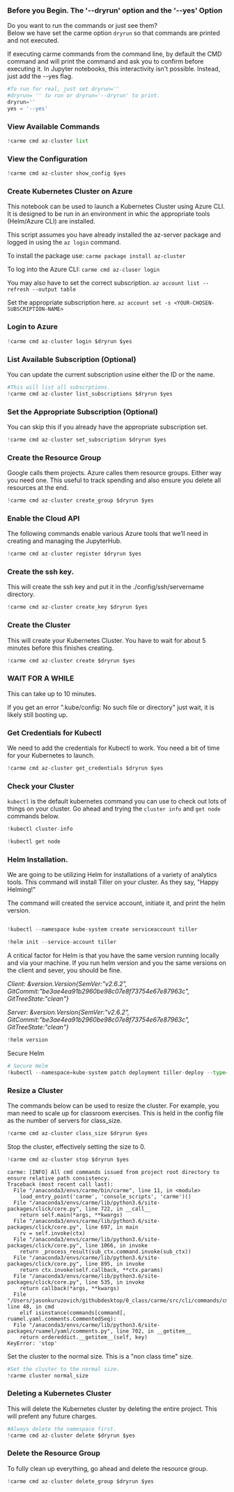
### Before you Begin. The '--dryrun' option and the '--yes' Option 
Do you want to run the commands or just see them?  
Below we have set the carme option `dryrun` so that commands are printed and not executed. 

If executing carme commands from the command line, by default the CMD command and will print the command and ask you to confirm before executing it. In Jupyter notebooks, this interactivity isn't possible. Instead, just add the --yes flag.   


```python
#To run for real, just set dryrun=''
#dryrun= '' to run or dryrun='--dryrun' to print. 
dryrun=''
yes = '--yes'
```

### View Available Commands


```python
!carme cmd az-cluster list

```

### View the Configuration


```python
!carme cmd az-cluster show_config $yes
```

### Create Kubernetes Cluster on Azure

This notebook can be used to launch a Kubernetes Cluster using Azure CLI.  It is designed to be run in an environment in whic the appropriate tools (Helm/Azure CLI) are installed.  

This script assumes you have already installed the az-server package and logged in using the `az login` command.  

To install the package use:
`carme package install az-cluster`

To log into the Azure CLI:
`carme cmd az-cluser login`

You may also have to set the correct subscription. 
`az account list --refresh --output table`

Set the appropriate subscription here. 
`az account set -s <YOUR-CHOSEN-SUBSCRIPTION-NAME>`
   


### Login to Azure


```python
!carme cmd az-cluster login $dryrun $yes
```

### List Available Subscription (Optional)
You can update the current subscription usine either the ID or the name.  


```python
#This will list all subscrptions. 
!carme cmd az-cluster list_subscriptions $dryrun $yes
```

### Set the Appropriate Subscription (Optional)
You can skip this if you already have the appropriate subscription set. 


```python
!carme cmd az-cluster set_subscription $dryrun $yes
```

### Create the Resource Group 
Google calls them projects.  Azure calles them resource groups. Either way you need one. This useful to track spending and also ensure you delete all resources at the end. 



```python
!carme cmd az-cluster create_group $dryrun $yes
```

### Enable the Cloud API
The following commands enable various Azure tools that we’ll need in creating and managing the JupyterHub.


```python
!carme cmd az-cluster register $dryrun $yes
```

### Create the ssh key.  
This will create the ssh key and put it in the ./config/ssh/servername directory. 


```python
!carme cmd az-cluster create_key $dryrun $yes
```

### Create the Cluster
This will create your Kubernetes Cluster. You have to wait for about 5 minutes before this finishes creating.



```python
!carme cmd az-cluster create $dryrun $yes
```

### WAIT FOR A WHILE
This can take up to 10 minutes. 

If you get an error ".kube/config: No such file or directory" just wait, it is likely still booting up. 

### Get Credentials for Kubectl
We need to add the credentials for Kubectl to work. You need a bit of time for your Kubernetes to launch.


```python
!carme cmd az-cluster get_credentials $dryrun $yes
```

### Check your Cluster
`kubectl` is the default kubernetes command you can use to check out lots of things on your cluster. Go ahead and trying the `cluster info` and `get node` commands below. 


```python
!kubectl cluster-info
```


```python
!kubectl get node
```

### Helm Installation.  
We are going to be utilizing Helm for  installations of a variety of analytics tools.  This command will install Tiller on your cluster.  As they say, "Happy Helming!" 

The command will created the service account, initiate it, and print the helm version. 


```python

!kubectl --namespace kube-system create serviceaccount tiller
```


```python
!helm init --service-account tiller
```

A critical factor for Helm is that you have the same version running locally and via your machine. If you run helm version and you the same versions on the client and sever, you should be fine. 

*Client: &version.Version{SemVer:"v2.6.2", GitCommit:"be3ae4ea91b2960be98c07e8f73754e67e87963c", GitTreeState:"clean"}*

*Server: &version.Version{SemVer:"v2.6.2", GitCommit:"be3ae4ea91b2960be98c07e8f73754e67e87963c", GitTreeState:"clean"}*


```python
!helm version
```

Secure Helm


```python
# Secure Helm
!kubectl --namespace=kube-system patch deployment tiller-deploy --type=json --patch='[{"op": "add", "path": "/spec/template/spec/containers/0/command", "value": ["/tiller", "--listen=localhost:44134"]}]'
```

### Resize a Cluster
The commands below can be used to resize the cluster.  For example, you man need to scale up for classroom exercises. This is held in the config file as the number of servers for class_size. 


```python
!carme cmd az-cluster class_size $dryrun $yes
```

Stop the cluster, effectively setting the size to 0.


```python
!carme cmd az-cluster stop $dryrun $yes
```

    carme: [INFO] All cmd commands issued from project root directory to ensure relative path consistency.
    Traceback (most recent call last):
      File "/anaconda3/envs/carme/bin/carme", line 11, in <module>
        load_entry_point('carme', 'console_scripts', 'carme')()
      File "/anaconda3/envs/carme/lib/python3.6/site-packages/click/core.py", line 722, in __call__
        return self.main(*args, **kwargs)
      File "/anaconda3/envs/carme/lib/python3.6/site-packages/click/core.py", line 697, in main
        rv = self.invoke(ctx)
      File "/anaconda3/envs/carme/lib/python3.6/site-packages/click/core.py", line 1066, in invoke
        return _process_result(sub_ctx.command.invoke(sub_ctx))
      File "/anaconda3/envs/carme/lib/python3.6/site-packages/click/core.py", line 895, in invoke
        return ctx.invoke(self.callback, **ctx.params)
      File "/anaconda3/envs/carme/lib/python3.6/site-packages/click/core.py", line 535, in invoke
        return callback(*args, **kwargs)
      File "/Users/jasonkuruzovich/githubdesktop/0_class/carme/src/cli/commands/cmd.py", line 48, in cmd
        elif isinstance(commands[command], ruamel.yaml.comments.CommentedSeq):
      File "/anaconda3/envs/carme/lib/python3.6/site-packages/ruamel/yaml/comments.py", line 702, in __getitem__
        return ordereddict.__getitem__(self, key)
    KeyError: 'stop'


Set the cluster to the normal size. This is a "non class time" size. 


```python
#Set the cluster to the normal size.
!carme cluster normal_size
```

### Deleting a Kubernetes Cluster

This will delete the Kubernetes cluster by deleting the entire project. This will prefent any future charges. 


```python
#Always delete the namespace first. 
!carme cmd az-cluster delete $dryrun $yes
```

### Delete the Resource Group
To fully clean up everything, go ahead and delete the resource group.


```python
!carme cmd az-cluster delete_group $dryrun $yes
```
